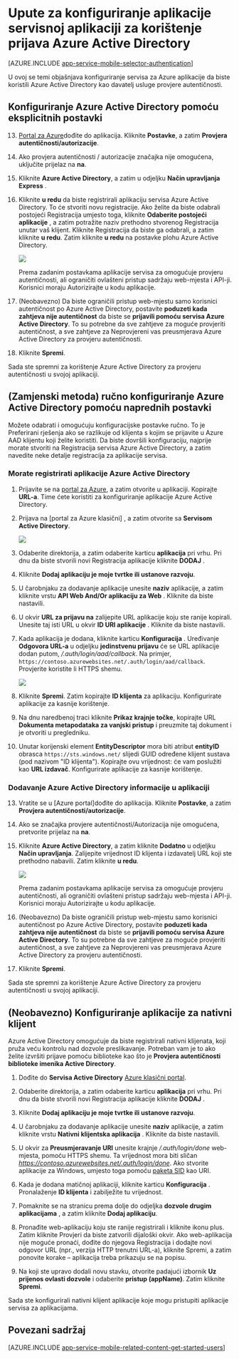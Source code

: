 <properties
    pageTitle="Upute za konfiguriranje provjere autentičnosti za aplikaciju aplikacije servisa Azure Active Directory"
    description="Upute za konfiguriranje provjere autentičnosti za aplikaciju aplikacije servisa Azure Active Directory."
    authors="mattchenderson"
    services="app-service"
    documentationCenter=""
    manager="erikre"
    editor=""/>

<tags
    ms.service="app-service-mobile"
    ms.workload="mobile"
    ms.tgt_pltfrm="na"
    ms.devlang="multiple"
    ms.topic="article"
    ms.date="10/01/2016"
    ms.author="mahender"/>

# <a name="how-to-configure-your-app-service-application-to-use-azure-active-directory-login"></a>Upute za konfiguriranje aplikacije servisnoj aplikaciji za korištenje prijava Azure Active Directory

[AZURE.INCLUDE [app-service-mobile-selector-authentication](../../includes/app-service-mobile-selector-authentication.md)]

U ovoj se temi objašnjava konfiguriranje servisa za Azure aplikacije da biste koristili Azure Active Directory kao davatelj usluge provjere autentičnosti.

## <a name="express"> </a>Konfiguriranje Azure Active Directory pomoću eksplicitnih postavki

13. [Portal za Azure]dođite do aplikacija. Kliknite **Postavke**, a zatim **Provjera autentičnosti/autorizacije**.

14. Ako provjera autentičnosti / autorizacije značajka nije omogućena, uključite prijelaz na **na**.

15. Kliknite **Azure Active Directory**, a zatim u odjeljku **Način upravljanja** **Express** .

16. Kliknite **u redu** da biste registrirali aplikaciju servisa Azure Active Directory. To će stvoriti novu registracije. Ako želite da biste odabrali postojeći Registracija umjesto toga, kliknite **Odaberite postojeći aplikacije** , a zatim potražite naziv prethodno stvorenog Registracija unutar vaš klijent.
Kliknite Registracija da biste ga odabrali, a zatim kliknite **u redu**. Zatim kliknite **u redu** na postavke plohu Azure Active Directory.

    ![][0]

    Prema zadanim postavkama aplikacije servisa za omogućuje provjeru autentičnosti, ali ograničiti ovlašteni pristup sadržaju web-mjesta i API-ji. Korisnici moraju Autorizirajte u kodu aplikacije.

17. (Neobavezno) Da biste ograničili pristup web-mjestu samo korisnici autentičnost po Azure Active Directory, postavite **poduzeti kada zahtjeva nije autentičnost** da biste se **prijavili pomoću servisa Azure Active Directory**. To su potrebne da sve zahtjeve za moguće provjeriti autentičnost, a sve zahtjeve za Neprovjereni vas preusmjerava Azure Active Directory za provjeru autentičnosti.

17. Kliknite **Spremi**.

Sada ste spremni za korištenje Azure Active Directory za provjeru autentičnosti u svojoj aplikaciji.

## <a name="advanced"> </a>(Zamjenski metoda) ručno konfiguriranje Azure Active Directory pomoću naprednih postavki
Možete odabrati i omogućuju konfiguracijske postavke ručno. To je Preferirani rješenja ako se razlikuje od klijenta s kojim se prijavite u Azure AAD klijentu koji želite koristiti. Da biste dovršili konfiguraciju, najprije morate stvoriti na Registracija servisa Azure Active Directory, a zatim navedite neke detalje registracija za aplikacije servisa.

### <a name="register"> </a>Morate registrirati aplikacije Azure Active Directory

1. Prijavite se na [portal za Azure], a zatim otvorite u aplikaciji. Kopirajte **URL-a**. Time ćete koristiti za konfiguriranje aplikacije Azure Active Directory.

3. Prijava na [portal za Azure klasični] , a zatim otvorite sa **Servisom Active Directory**.

    ![][2]

4. Odaberite direktorija, a zatim odaberite karticu **aplikacija** pri vrhu. Pri dnu da biste stvorili novi Registracija aplikacije kliknite **DODAJ** .

5. Kliknite **Dodaj aplikaciju je moje tvrtke ili ustanove razvoju**.

6. U čarobnjaku za dodavanje aplikacije unesite **naziv** aplikacije, a zatim kliknite vrstu **API Web And/Or aplikaciju za Web** . Kliknite da biste nastavili.

7. U okvir **URL za prijavu na** zalijepite URL aplikacije koju ste ranije kopirali. Unesite taj isti URL u okvir **ID URI aplikacije** . Kliknite da biste nastavili.

8. Kada aplikacija je dodana, kliknite karticu **Konfiguracija** . Uređivanje **Odgovora URL-a** u odjeljku **jedinstvenu prijavu** će se URL aplikacije dodan putom, _/.auth/login/aad/callback_. Na primjer, `https://contoso.azurewebsites.net/.auth/login/aad/callback`. Provjerite koristite li HTTPS shemu.

    ![][3]

9. Kliknite **Spremi**. Zatim kopirajte **ID klijenta** za aplikaciju. Konfigurirate aplikacije za kasnije korištenje.

10. Na dnu naredbenoj traci kliknite **Prikaz krajnje točke**, kopirajte URL **Dokumenta metapodataka za vanjski pristup** i preuzmite taj dokument i je otvoriti u pregledniku.

11. Unutar korijenski element **EntityDescriptor** mora biti atribut **entityID** obrasca `https://sts.windows.net/` slijedi GUID određene klijent sustava (pod nazivom "ID klijenta"). Kopirajte ovu vrijednost: će vam poslužiti kao **URL izdavač**. Konfigurirate aplikacije za kasnije korištenje.

### <a name="secrets"> </a>Dodavanje Azure Active Directory informacije u aplikaciji

13. Vratite se u [Azure portal]dođite do aplikacija. Kliknite **Postavke**, a zatim **Provjera autentičnosti/autorizacije**.

14. Ako se značajka provjere autentičnosti/Autorizacija nije omogućena, pretvorite prijelaz na **na**.

15. Kliknite **Azure Active Directory**, a zatim kliknite **Dodatno** u odjeljku **Način upravljanja**. Zalijepite vrijednost ID klijenta i izdavatelj URL koji ste prethodno nabavili. Zatim kliknite **u redu**.

    ![][1]

    Prema zadanim postavkama aplikacije servisa za omogućuje provjeru autentičnosti, ali ograničiti ovlašteni pristup sadržaju web-mjesta i API-ji. Korisnici moraju Autorizirajte u kodu aplikacije.

17. (Neobavezno) Da biste ograničili pristup web-mjestu samo korisnici autentičnost po Azure Active Directory, postavite **poduzeti kada zahtjeva nije autentičnost** da biste se **prijavili pomoću servisa Azure Active Directory**. To su potrebne da sve zahtjeve za moguće provjeriti autentičnost, a sve zahtjeve za Neprovjereni vas preusmjerava Azure Active Directory za provjeru autentičnosti.

17. Kliknite **Spremi**.

Sada ste spremni za korištenje Azure Active Directory za provjeru autentičnosti u svojoj aplikaciji.

## <a name="optional-configure-a-native-client-application"></a>(Neobavezno) Konfiguriranje aplikacije za nativni klijent

Azure Active Directory omogućuje da biste registrirali nativni klijenata, koji pruža veću kontrolu nad dozvole preslikavanje. Potreban vam je to ako želite izvršiti prijave pomoću biblioteke kao što je **Provjera autentičnosti biblioteke imenika Active Directory**.

1. Dođite do **Servisa Active Directory** [Azure klasični portal].

2. Odaberite direktorija, a zatim odaberite karticu **aplikacija** pri vrhu. Pri dnu da biste stvorili novi Registracija aplikacije kliknite **DODAJ** .

3. Kliknite **Dodaj aplikaciju je moje tvrtke ili ustanove razvoju**.

4. U čarobnjaku za dodavanje aplikacije unesite **naziv** aplikacije, a zatim kliknite vrstu **Nativni klijentska aplikacija** . Kliknite da biste nastavili.

5. U okvir za **Preusmjeravanje URI** unesite krajnje _/.auth/login/done_ web-mjesta, pomoću HTTPS shemu. Ta vrijednost mora biti sličan _https://contoso.azurewebsites.net/.auth/login/done_. Ako stvorite aplikacije za Windows, umjesto toga pomoću [paketa SID](app-service-mobile-dotnet-how-to-use-client-library.md#package-sid) kao URI.

6. Kada je dodana matičnoj aplikaciji, kliknite karticu **Konfiguracija** . Pronalaženje **ID klijenta** i zabilježite tu vrijednost.

7. Pomaknite se na stranicu prema dolje do odjeljka **dozvole drugim aplikacijama** , a zatim kliknite **Dodaj aplikaciju**.

8. Pronađite web-aplikaciju koju ste ranije registrirali i kliknite ikonu plus. Zatim kliknite Provjeri da biste zatvorili dijaloški okvir. Ako web-aplikacija nije moguće pronaći, dođite do njegova Registracija i dodajte novi odgovor URL (npr., verzija HTTP trenutni URL-a), kliknite Spremi, a zatim ponovite korake – aplikacija treba prikazuju se na popisu.

9. Na koji ste upravo dodali novu stavku, otvorite padajući izbornik **Uz prijenos ovlasti dozvole** i odaberite **pristup (appName)**. Zatim kliknite **Spremi**.

Sada ste konfigurirali nativni klijent aplikacije koje mogu pristupiti aplikacije servisa za aplikacijama.

## <a name="related-content"> </a>Povezani sadržaj

[AZURE.INCLUDE [app-service-mobile-related-content-get-started-users](../../includes/app-service-mobile-related-content-get-started-users.md)]

<!-- Images. -->

[0]: ./media/app-service-mobile-how-to-configure-active-directory-authentication/mobile-app-aad-express-settings.png
[1]: ./media/app-service-mobile-how-to-configure-active-directory-authentication/mobile-app-aad-advanced-settings.png
[2]: ./media/app-service-mobile-how-to-configure-active-directory-authentication/app-service-navigate-aad.png
[3]: ./media/app-service-mobile-how-to-configure-active-directory-authentication/app-service-aad-app-configure.png

<!-- URLs. -->

[Portal za Azure]: https://portal.azure.com/
[Azure klasični portal]: https://manage.windowsazure.com/
[alternative method]:#advanced
